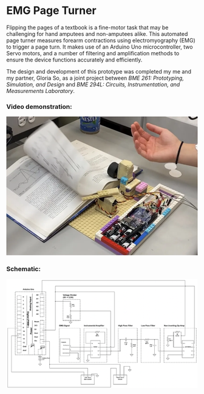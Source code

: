 # EMG Page Turner

Flipping the pages of a textbook is a fine-motor task that may be challenging for hand amputees and non-amputees alike.
This automated page turner measures forearm contractions using electromyography (EMG) to trigger a page turn.
It makes use of an Arduino Uno microcontroller, two Servo motors, and a number of filtering and amplification methods to
ensure the device functions accurately and efficiently.

The design and development of this prototype was completed my me and my partner, Gloria So, as a joint project between
*BME 261: Prototyping, Simulation, and Design* and *BME 294L: Circuits, Instrumentation, and Measurements Laboratory*.

### Video demonstration:

[![demo](media/emg_demo.png)](https://youtu.be/JaAC3JycynY)
### Schematic:

![schematic](media/schematic.png)


